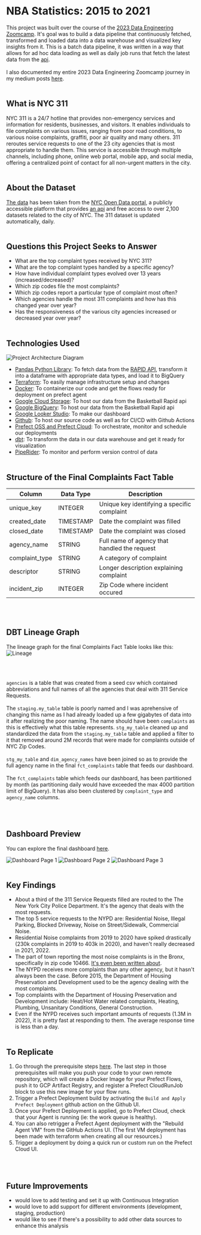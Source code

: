# NBA Statistics: 2015 to 2021

This project was built over the course of the [2023 Data Engineering Zoomcamp](https://github.com/DataTalksClub/data-engineering-zoomcamp). It's goal was to build a data pipeline that continuously fetched, transformed and loaded data into a data warehouse and visualized key insights from it. This is a batch data pipeline, it was written in a way that allows for ad hoc data loading as well as daily job runs that fetch the latest data from the [api](<(https://api-sports.io/documentation/nba/v2)>). </br></br>
I also documented my entire 2023 Data Engineering Zoomcamp journey in my medium posts [here](https://medium.com/@/list/2023-data-engineering-zoomcamp-dfa7bb438f44).
</br>
</br>

## What is NYC 311

NYC 311 is a 24/7 hotline that provides non-emergency services and information for residents, businesses, and visitors. It enables individuals to file complaints on various issues, ranging from poor road conditions, to various noise complaints, graffiti, poor air quality and many others. 311 reroutes service requests to one of the 23 city agencies that is most appropriate to handle them. This service is accessible through multiple channels, including phone, online web portal, mobile app, and social media, offering a centralized point of contact for all non-urgent matters in the city.
</br>
</br>

## About the Dataset

[The data](https://data.cityofnewyork.us/Social-Services/311-Service-Requests-from-2010-to-Present/erm2-nwe9) has been taken from the [NYC Open Data portal](https://opendata.cityofnewyork.us/), a publicly accessible platform that provides [an api](https://dev.socrata.com/foundry/data.cityofnewyork.us/erm2-nwe9) and free access to over 2,100 datasets related to the city of NYC. The 311 dataset is updated automatically, daily.
</br>
</br>

## Questions this Project Seeks to Answer

- What are the top complaint types received by NYC 311?
- What are the top complaint types handled by a specific agency?
- How have individual complaint types evolved over 13 years (increased/decreased)?
- Which zip codes file the most complaints?
- Which zip codes report a particular type of complaint most often?
- Which agencies handle the most 311 complaints and how has this changed year over year?
- Has the responsiveness of the various city agencies increased or decreased year over year?
  </br>
  </br>

## Technologies Used

![Project Architecture Diagram](/utils/de-zoomcamp-project.png)

- [Pandas Python Library](https://pandas.pydata.org/): To fetch data from the [RAPID API](https://api-sports.io/documentation/nba/v2), transform it into a dataframe with appropriate data types, and load it to BigQuery
- [Terraform](https://www.terraform.io/): To easily manage infrastructure setup and changes
- [Docker](https://www.docker.com/): To containerize our code and get the flows ready for deployment on prefect agent
- [Google Cloud Storage](https://cloud.google.com/storage): To host our data from the Basketball Rapid api
- [Google BigQuery](https://cloud.google.com/bigquery): To host our data from the Basketball Rapid api
- [Google Looker Studio](https://lookerstudio.google.com/): To make our dashboard
- [Github](https://github.com/): To host our source code as well as for CI/CD with Github Actions
- [Prefect OSS and Prefect Cloud](https://www.prefect.io/): To orchestrate, monitor and schedule our deployments
- [dbt](https://www.getdbt.com/): To transform the data in our data warehouse and get it ready for visualization
- [PipeRider](https://docs.piperider.io/): To monitor and perform version control of data 
  </br>
  </br>

## Structure of the Final Complaints Fact Table

| Column         | Data Type | Description                                  |
| -------------- | --------- | -------------------------------------------- |
| unique_key     | INTEGER   | Unique key identifying a specific complaint  |
| created_date   | TIMESTAMP | Date the complaint was filled                |
| closed_date    | TIMESTAMP | Date the complaint was closed                |
| agency_name    | STRING    | Full name of agency that handled the request |
| complaint_type | STRING    | A category of complaint                      |
| descriptor     | STRING    | Longer description explaining complaint      |
| incident_zip   | INTEGER   | Zip Code where incident occured              |

</br>
</br>

## DBT Lineage Graph

The lineage graph for the final Complaints Fact Table looks like this:
![Lineage](/utilities/images/lineage-graph.png)

</br>
</br>

`agencies` is a table that was created from a seed csv which contained abbreviations and full names of all the agencies that deal with 311 Service Requests.
</br>
</br>
The `staging.my_table` table is poorly named and I was aprehensive of changing this name as I had already loaded up a few gigabytes of data into it after realizing the poor naming. The name should have been `complaints` as this is effectively what this table represents. `stg_my_table` cleaned up and standardized the data from the `staging.my_table` table and applied a filter to it that removed around 2M records that were made for complaints outside of NYC Zip Codes.
</br>
</br>
`stg_my_table` and `dim_agency_names` have been joined so as to provide the full agency name in the final `fct_complaints` table that feeds our dashboard.
</br>
</br>
The `fct_complaints` table which feeds our dashboard, has been partitioned by month (as partitioning daily would have exceeded the max 4000 partition limit of BigQuery). It has also been clustered by `complaint_type` and `agency_name` columns.

</br>
</br>

## Dashboard Preview

You can explore the final dashboard [here](https://lookerstudio.google.com/reporting/65ee32b0-4626-4a39-8065-5d8c27380a1a).

![Dashboard Page 1](/utilities/images/dashboard1.png)
![Dashboard Page 2](/utilities/images/dashboard2.png)
![Dashboard Page 3](/utilities/images/dashboard3.png)
</br>
</br>

## Key Findings

- About a third of the 311 Service Requests filled are routed to the The New York City Police Department. It's the agency that deals with the most requests.
- The top 5 service requests to the NYPD are: Residential Noise, Illegal Parking, Blocked Driveway, Noise on Street/Sidewalk, Commercial Noise.
- Residential Noise complaints from 2019 to 2020 have spiked drastically (230k complaints in 2019 to 403k in 2020), and haven't really decreased in 2021, 2022.
- The part of town reporting the most noise complaints is in the Bronx, specifically in zip code 10466. [It's even been written about](https://www.nycitynewsservice.com/2020/12/03/noise-complaints-nyc-bronx-pandemic-house-parties/).
- The NYPD receives more complaints than any other agency, but it hasn't always been the case. Before 2015, the Department of Housing Preservation and Development used to be the agency dealing with the most complaints.
- Top complaints with the Department of Housing Preservation and Development include: Heat/Hot Water related complaints, Heating, Plumbing, Unsanitary Conditions, General Construction.
- Even if the NYPD receives such important amounts of requests (1.3M in 2022), it is pretty fast at responding to them. The average response time is less than a day.
  </br>
  </br>

## To Replicate

1. Go through the prerequisite steps [here](./prerequisites.md). The last step in those prerequisites will make you push your code to your own remote repository, which will create a Docker Image for your Prefect Flows, push it to GCP Artifact Registry, and register a Prefect CloudRunJob block to use this new image for your flow runs.
1. Trigger a Prefect Deployment build by activating the `Build and Apply Prefect Deployment` github action on the Github UI.
1. Once your Prefect Deployment is applied, go to Prefect Cloud, check that your Agent is running (ie: the work queue is healthy).
1. You can also retrigger a Prefect Agent deployment with the "Rebuild Agent VM" from the GitHub Actions UI. (The first VM deployment has been made with terraform when creating all our resources.)
1. Trigger a deployment by doing a quick run or custom run on the Prefect Cloud UI.

</br>
</br>

## Future Improvements

- would love to add testing and set it up with Continuous Integration
- would love to add support for different environments (development, staging, production)
- would like to see if there's a possibility to add other data sources to enhance this analysis
